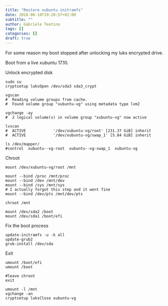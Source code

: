 ```yaml
---
title: "Restore xubuntu initramfs"
date: 2018-06-10T19:20:57+02:00
subtitle: ""
author: Gabriele Teotino
tags: []
categories: []
draft: true
---
```


For some reason my boot stopped after unlocking my luks encrypted drive.

<!--more-->

Boot from a live xubuntu 17.10.

Unlock encrypted disk

```shell
sudo su
cryptsetup luksOpen /dev/sda3 sda3_crypt

vgscan
#  Reading volume groups from cache.
#  Found volume group "xubuntu-vg" using metadata type lvm2

vgchange -ay
#  2 logical volume(s) in volume group "xubuntu-vg" now active

lvscan
#  ACTIVE            '/dev/xubuntu-vg/root' [231.37 GiB] inherit
#  ACTIVE            '/dev/xubuntu-vg/swap_1' [5.84 GiB] inherit

ls /dev/mapper/
#control  xubuntu--vg-root  xubuntu--vg-swap_1  xubuntu-vg
```

Chroot

```shell
mount /dev/xubuntu-vg/root /mnt

mount --bind /proc /mnt/proc
mount --bind /dev /mnt/dev
mount --bind /sys /mnt/sys
# I actually forgot this step and it went fine
mount --bind /dev/pts /mnt/dev/pts

chroot /mnt

mount /dev/sda2 /boot
mount /dev/sda1 /boot/efi
```

Fix the boot process

```shell
update-initramfs -u -k all
update-grub2
grub-install /dev/sda
```

Exit
```
umount /boot/efi
umount /boot

#leave chroot
exit

umount -l /mnt
vgchange -an
cryptsetup luksClose xubuntu-vg
```
